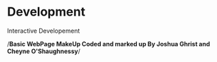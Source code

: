 Development
===========

Interactive Developement


/**Basic WebPage MakeUp Coded and marked up By Joshua Ghrist and Cheyne O'Shaughnessy**/

